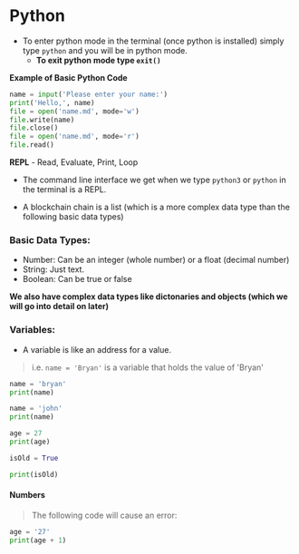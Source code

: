 # Python

- To enter python mode in the terminal (once python is installed) simply type `python` and you will be in python mode.
  - **To exit python mode type `exit()`**

**Example of Basic Python Code**

```python
name = input('Please enter your name:')
print('Hello,', name)
file = open('name.md', mode='w')
file.write(name)
file.close()
file = open('name.md', mode='r')
file.read()
```

**REPL** - Read, Evaluate, Print, Loop

- The command line interface we get when we type `python3` or `python` in the terminal is a REPL.

- A blockchain chain is a list (which is a more complex data type than the following basic data types)

### Basic Data Types:

- Number: Can be an integer (whole number) or a float (decimal number)
- String: Just text.
- Boolean: Can be true or false


**We also have complex data types like dictonaries and objects (which we will go into detail on later)**

### Variables:
- A variable is like an address for a value.
> i.e. `name = 'Bryan'` is a variable that holds the value of 'Bryan'

```py
name = 'bryan'
print(name)

name = 'john'
print(name)

age = 27
print(age)

isOld = True

print(isOld)

```


#### Numbers
> The following code will cause an error:

```py
age = '27'
print(age + 1)
```
